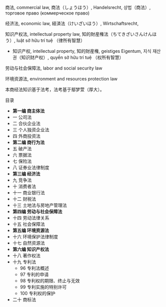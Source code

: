 商法, commercial law, 商法（しょうほう）, Handelsrecht, 상법（商法）, торговое право (коммерческое право)

经济法, economic law, 経済法（けいざいほう）, Wirtschaftsrecht, 

知识产权法, intellectual property law, 知的財産権法（ちてきざいさんけんほう）, luật sở hữu trí tuệ （律所有智慧）

- 知识产权, intellectual property, 知的財産権, geistiges Eigentum, 지식 재산권（知识财产权）, quyền sở hữu trí tuệ （权所有智慧）

劳动与社会保障法, labor and social security law

环境资源法, environment and resources protection law

本商经法知识基于法考，法考基于鄢梦萱（厚大）。

目录

- **第一编 商主体法**
- 一 公司法
- 二 合伙企业法
- 三 个人独资企业法
- 四 外商投资法
- **第二编 商行为法**
- 五 破产法
- 六 票据法
- 七 保险法
- 八 证券业法律制度
- **第三编 经济法**
- 九 竞争法
- 十 消费者法
- 十一 商业银行法
- 十二 财税法
- 十三 土地法与房地产管理法
- **第四编 劳动与社会保障法**
- 十四 劳动法律关系
- 十五 社会保障法
- **第五编 环境资源法**
- 十六 环境保护法律制度
- 十七 自然资源法
- **第六编 知识产权法**
- 十八 著作权法
- 十九 专利法
    - 96 专利法概述
    - 97 专利的申请
    - 98 专利权的期限、终止与无效
    - 99 专利实施的特别许可
    - 100 专利权的保护
- 二十 商标法